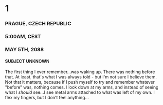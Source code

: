 # 1
### PRAGUE, CZECH REPUBLIC
### 5:00AM, CEST
### MAY 5TH, 2088
#### SUBJECT UNKNOWN

The first thing I ever remember...was waking up. There was nothing before that. At least, that's what I was always told - but I'm not sure I believe them. Not that it matters, because if I push myself to try and remember whatever "before" was, nothing comes. I look down at my arms, and instead of seeing what I *should* see...I see metal arms attached to what was left of my own. I flex my fingers, but I don't feel anything...
